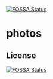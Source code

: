 [![FOSSA Status](https://app.fossa.io/api/projects/git%2Bgithub.com%2Fdomjtalbot%2Fphotos.svg?type=shield)](https://app.fossa.io/projects/git%2Bgithub.com%2Fdomjtalbot%2Fphotos?ref=badge_shield)

# photos

## License
[![FOSSA Status](https://app.fossa.io/api/projects/git%2Bgithub.com%2Fdomjtalbot%2Fphotos.svg?type=large)](https://app.fossa.io/projects/git%2Bgithub.com%2Fdomjtalbot%2Fphotos?ref=badge_large)
